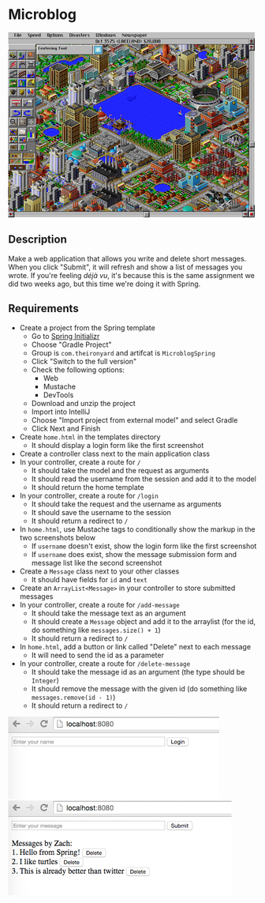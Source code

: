 # Microblog

![screenshot](screenshot.png)

## Description

Make a web application that allows you write and delete short messages. When you click "Submit", it will refresh and show a list of messages you wrote. If you're feeling *déjà vu*, it's because this is the same assignment we did two weeks ago, but this time we're doing it with Spring.

## Requirements

* Create a project from the Spring template
  * Go to [Spring Initializr](https://start.spring.io/)
  * Choose "Gradle Project"
  * Group is `com.theironyard` and artifcat is `MicroblogSpring`
  * Click "Switch to the full version"
  * Check the following options:
    * Web
    * Mustache
    * DevTools
  * Download and unzip the project
  * Import into IntelliJ
  * Choose "Import project from external model" and select Gradle
  * Click Next and Finish
* Create `home.html` in the templates directory
  * It should display a login form like the first screenshot
* Create a controller class next to the main application class
* In your controller, create a route for `/`
  * It should take the model and the request as arguments
  * It should read the username from the session and add it to the model
  * It should return the home template
* In your controller, create a route for `/login`
  * It should take the request and the username as arguments
  * It should save the username to the session
  * It should return a redirect to `/`
* In `home.html`, use Mustache tags to conditionally show the markup in the two screenshots below
  * If `username` doesn't exist, show the login form like the first screenshot
  * If `username` does exist, show the message submission form and message list like the second screenshot
* Create a `Message` class next to your other classes
  * It should have fields for `id` and `text`
* Create an `ArrayList<Message>` in your controller to store submitted messages
* In your controller, create a route for `/add-message`
  * It should take the message text as an argument
  * It should create a `Message` object and add it to the arraylist (for the id, do something like `messages.size() + 1`)
  * It should return a redirect to `/`
* In `home.html`, add a button or link called "Delete" next to each message
  * It will need to send the id as a parameter
* In your controller, create a route for `/delete-message`
  * It should take the message id as an argument (the type should be `Integer`)
  * It should remove the message with the given id (do something like `messages.remove(id - 1)`)
  * It should return a redirect to `/`

![screenshot 1](screenshot1.png)
![screenshot 2](screenshot2.png)
